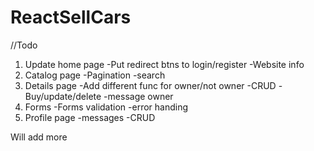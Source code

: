 # ReactSellCars
//Todo
1. Update home page
-Put redirect btns to login/register
-Website info
2. Catalog page
-Pagination
-search
3. Details page
-Add different func for owner/not owner
-CRUD
-Buy/update/delete
-message owner
4. Forms
-Forms validation
-error handing
5. Profile page
-messages
-CRUD

Will add more